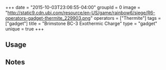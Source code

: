 +++
date = "2015-10-03T23:06:55-04:00"
groupId = 0
image = "http://static9.cdn.ubi.com/resource/en-US/game/rainbow6/siege/R6-operators-gadget-thermite_229903.png"
operators = ["Thermite"]
tags = ["gadget"]
title = "Brimstone BC-3 Exothermic Charge"
type = "gadget"
unique = true
+++

## Usage

## Notes
